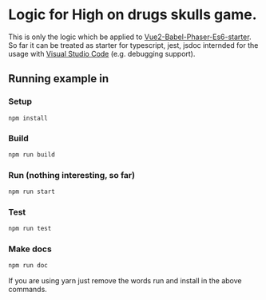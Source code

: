 # Logic for High on drugs skulls game.
This is only the logic which be applied to [Vue2-Babel-Phaser-Es6-starter](https://github.com/sfra/Vue2-Babel-Phaser-Es6-starter). So far it can be treated as starter for typescript, jest, jsdoc internded for the usage with [Visual Studio Code](https://code.visualstudio.com/) (e.g. debugging support).

## Running example in 

### Setup
```bashjs
npm install
```
### Build
```bash
npm run build
```
### Run (nothing interesting, so far)
```bash
npm run start
```
### Test
```bash
npm run test
```
### Make docs
```bash
npm run doc
```

If you are using yarn just remove the words run and install in the above commands. 


 
